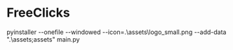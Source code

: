 # FreeClicks

pyinstaller --onefile --windowed --icon=.\assets\logo_small.png --add-data ".\assets;assets" main.py